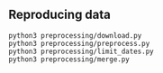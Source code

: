 ## Reproducing data
```
python3 preprocessing/download.py
python3 preprocessing/preprocess.py
python3 preprocessing/limit_dates.py
python3 preprocessing/merge.py
```
